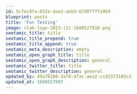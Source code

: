 ```yaml
---
id: 5cfec9fa-032e-4ae2-aeb3-67d07fffa954
blueprint: posts
title: 'For Testing'
image: vlab-logo-2023-(2)-1680527810.png
seotamic_title: title
seotamic_title_prepend: true
seotamic_title_append: true
seotamic_meta_description: empty
seotamic_open_graph_title: title
seotamic_open_graph_description: general
seotamic_twitter_title: title
seotamic_twitter_description: general
updated_by: 49a762b8-3af8-4fac-aea2-ccd3373185c3
updated_at: 1680527907
---
```

